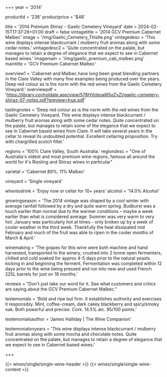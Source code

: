 
+++
year = '2014'

productId = '236'
productprice = '$48'

title = '2014 Premium Shiraz - Gaelic Cemetery Vineyard'
date = 2024-02-15T17:37:26+01:00
draft = false
vintagetitle = '2014 GCV Premium Cabernet Malbec'
image = '/img/Gaelic_Cemetery_Thistle.png'
vintagedesc = 'This wine displays intense blackcurrant / mulberry fruit aromas along with some cedar notes.'
vintagedesc2 = 'Quite concentrated on the palate, but manages to retain a degree of elegance that we expect to see in Cabernet based wines.'
imagemain = '/img/gaelic_premium_cab_malbec.png'
maintitle = 'GCV Premium Cabernet Malbec'


overview1 = 'Cabernet and Malbec have long been great blending partners in the Clare Valley with many fine examples being produced over the years. Deep red colour as is the norm with the red wines from the Gaelic Cemetery Vineyard.'
overviewpdf = 'https://library.conholdate.app/view/578HVoboa6I5qZyZl/gaelic-cemetery-shiraz-07-notes.pdf?preview=true.pdf'

tastingnotes = 'Deep red colour as is the norm with the red wines from the Gaelic Cemetery Vineyard. This wine displays intense blackcurrant / mulberry fruit aromas along with some cedar notes. Quite concentrated on the palate, but manages to retain some of the elegance that we expect to see in Cabernet based wines from Clare. It will take several years in the cellar to reveal its undoubted potential. Excellent cellaring proposition. Try with chargrilled scotch fillet.'

regions = '100% Clare Valley, South Australia.'
regiondesc = "One of Australia's oldest and most premium wine regions, famous all around the world for it's Riesling and Shiraz wines in particular"

varietal = 'Cabernet 89%, 11% Malbec'

vineyard = 'Single vineyard'

whentodrink = 'Enjoy now or cellar for 10+ years'
alcohol = '14.0% Alcohol'


growingseason = 'The 2014 vintage was shaped by a cool winter with average rainfall followed by a dry and quite warm spring. Budburst was a touch earlier than normal due to the warmer conditions – maybe a week earlier than what is considered average. Summer was very warm to very hot. January was particularly hot at times - only broken up by a week of cooler weather in the third week. Thankfully the heat dissipated mid February and much of the fruit was able to ripen in the cooler months of March & April.'

winemaking = 'The grapes for this wine were both machine and hand harvested, transported to the winery, crushed into 2 tonne open fermenters, chilled and cold soaked for approx 4-5 days prior to the natural yeasts kicking in and beginning the ferment. Fermentation was completed within 12 days prior to the wine being pressed and run into new and used French 225L barrels for just on 18 months.'

reviews = "Don't just take our word for it. See what customers and critics are saying about the GCV Premium Cabernet Malbec."

testemonials = 'Bold and ripe but firm. It establishes authority and exercises it responsibly. Mint, coffee-cream, dark cakey blackberry and spicy/smoky oak. Both powerful and precise. Cork. 14.5% alc. 95/100 points.'

testemonialsauthor = 'James Halliday | The Wine Companion'

testemonialonyears = 'This wine displays intense blackcurrant / mulberry fruit aromas along with some mocha and chocolate notes. Quite concentrated on the palate, but manages to retain a degree of elegance that we expect to see in Cabernet based wines.'

+++

{{< wines/single/single-wine-header >}} 
{{< wines/single/single-wine-content >}} 








